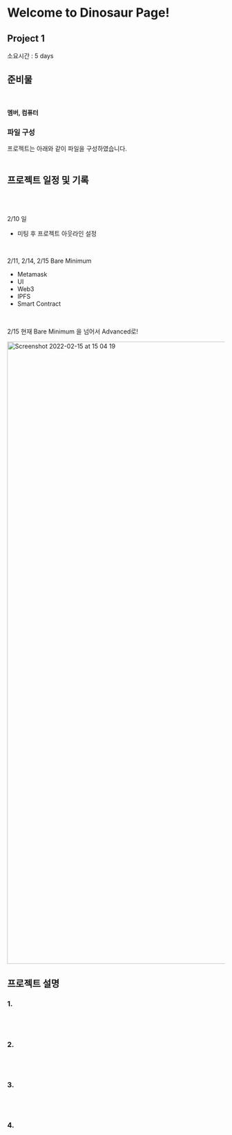 
# Welcome to Dinosaur Page!

## Project 1
소요시간 : 5 days

## 준비물
<br>
<br>
<b>멤버, 컴퓨터</b><br>



### 파일 구성
프로젝트는 아래와 같이 파일을 구성하였습니다.
<br>
<br>

## 프로젝트 일정 및 기록
<br>
<br>

2/10 일
- 미팅 후 프로젝트 아웃라인 설정
<br>

2/11, 2/14, 2/15 
Bare Minimum
- Metamask
- UI
- Web3
- IPFS
- Smart Contract

<br>

2/15 현재 
Bare Minimum 을 넘어서 Advanced로!

<img width="1436" alt="Screenshot 2022-02-15 at 15 04 19" src="https://user-images.githubusercontent.com/62411918/154002267-03864cb0-2619-4eae-9b2a-830108c8000c.png">
<br>



## 프로젝트 설명

### 1. 


<br>
<br>

### 2. 

<br>
<br>

### 3. 


<br>
<br>

### 4.

<br>
<br>



